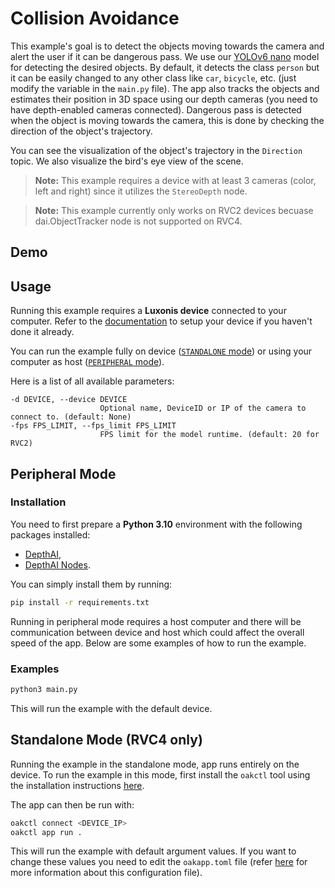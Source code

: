 # Collision Avoidance

This example's goal is to detect the objects moving towards the camera and alert the user if it can be dangerous pass. We use our [YOLOv6 nano](https://zoo-rvc4.luxonis.com/luxonis/yolov6-nano/face58c4-45ab-42a0-bafc-19f9fee8a034) model for detecting the desired objects. By default, it detects the class `person` but it can be easily changed to any other class like `car`, `bicycle`, etc. (just modify the variable in the `main.py` file). The app also tracks the objects and estimates their position in 3D space using our depth cameras (you need to have depth-enabled cameras connected). Dangerous pass is detected when the object is moving towards the camera, this is done by checking the direction of the object's trajectory.

You can see the visualization of the object's trajectory in the `Direction` topic. We also visualize the bird's eye view of the scene.

> **Note:** This example requires a device with at least 3 cameras (color, left and right) since it utilizes the `StereoDepth` node.

> **Note:** This example currently only works on RVC2 devices becuase dai.ObjectTracker node is not supported on RVC4.

## Demo

## Usage

Running this example requires a **Luxonis device** connected to your computer. Refer to the [documentation](https://stg.docs.luxonis.com/software-v3/) to setup your device if you haven't done it already.

You can run the example fully on device ([`STANDALONE` mode](#standalone-mode-rvc4-only)) or using your computer as host ([`PERIPHERAL` mode](#peripheral-mode)).

Here is a list of all available parameters:

```
-d DEVICE, --device DEVICE
                    Optional name, DeviceID or IP of the camera to connect to. (default: None)
-fps FPS_LIMIT, --fps_limit FPS_LIMIT
                    FPS limit for the model runtime. (default: 20 for RVC2)
```

## Peripheral Mode

### Installation

You need to first prepare a **Python 3.10** environment with the following packages installed:

- [DepthAI](https://pypi.org/project/depthai/),
- [DepthAI Nodes](https://pypi.org/project/depthai-nodes/).

You can simply install them by running:

```bash
pip install -r requirements.txt
```

Running in peripheral mode requires a host computer and there will be communication between device and host which could affect the overall speed of the app. Below are some examples of how to run the example.

### Examples

```bash
python3 main.py
```

This will run the example with the default device.

## Standalone Mode (RVC4 only)

Running the example in the standalone mode, app runs entirely on the device.
To run the example in this mode, first install the `oakctl` tool using the installation instructions [here](https://stg.docs.luxonis.com/software-v3/oak-apps/oakctl).

The app can then be run with:

```bash
oakctl connect <DEVICE_IP>
oakctl app run .
```

This will run the example with default argument values. If you want to change these values you need to edit the `oakapp.toml` file (refer [here](https://stg.docs.luxonis.com/software-v3/oak-apps/configuration/) for more information about this configuration file).
